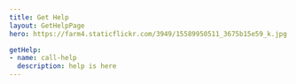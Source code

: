 ```yaml
---
title: Get Help
layout: GetHelpPage
hero: https://farm4.staticflickr.com/3949/15589950511_3675b15e59_k.jpg

getHelp:
- name: call-help
  description: help is here
---
```



